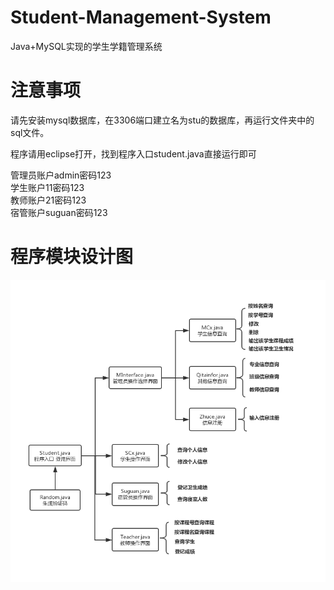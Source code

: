 # Student-Management-System
Java+MySQL实现的学生学籍管理系统

# 注意事项
请先安装mysql数据库，在3306端口建立名为stu的数据库，再运行文件夹中的sql文件。  
  
程序请用eclipse打开，找到程序入口student.java直接运行即可  
  
管理员账户admin密码123  
学生账户11密码123  
教师账户21密码123  
宿管账户suguan密码123  

# 程序模块设计图
![Image text](https://github.com/CatcherJin/Student-Management-System/blob/master/Image/程序模块设计.jpg)
